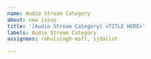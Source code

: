 ```yaml
---
name: Audio Stream Category
about: new issue
title: '[Audio Stream Category] <TITLE HERE>'
labels: Audio Stream Category
assignees: rahulsingh-msft, sjdallst

---
```



